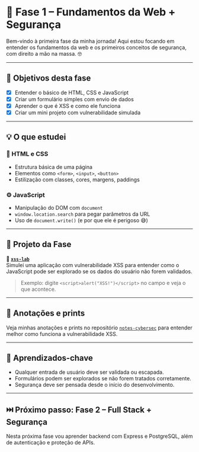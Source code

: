 # 📍 Fase 1 – Fundamentos da Web + Segurança

Bem-vindo à primeira fase da minha jornada! Aqui estou focando em entender os fundamentos da web e os primeiros conceitos de segurança, com direito a mão na massa. 🤓

---

## 🎯 Objetivos desta fase

- [x] Entender o básico de HTML, CSS e JavaScript
- [x] Criar um formulário simples com envio de dados
- [x] Aprender o que é XSS e como ele funciona
- [x] Criar um mini projeto com vulnerabilidade simulada

---

## 💡 O que estudei

### 🧱 HTML e CSS
- Estrutura básica de uma página
- Elementos como `<form>`, `<input>`, `<button>`
- Estilização com classes, cores, margens, paddings

### ⚙️ JavaScript
- Manipulação do DOM com `document`
- `window.location.search` para pegar parâmetros da URL
- Uso de `document.write()` (e por que ele é perigoso 😅)

---

## 🧪 Projeto da Fase

**🔗 [`xss-lab`](https://github.com/SEU_USUARIO/xss-lab)**  
Simulei uma aplicação com vulnerabilidade XSS para entender como o JavaScript pode ser explorado se os dados do usuário não forem validados.

> Exemplo: digite `<script>alert("XSS!")</script>` no campo e veja o que acontece.

---

## 🧠 Anotações e prints

Veja minhas anotações e prints no repositório [`notes-cybersec`](https://github.com/SEU_USUARIO/notes-cybersec) para entender melhor como funciona a vulnerabilidade XSS.

---

## 🧩 Aprendizados-chave

- Qualquer entrada de usuário deve ser validada ou escapada.
- Formulários podem ser explorados se não forem tratados corretamente.
- Segurança deve ser pensada desde o início do desenvolvimento.

---

## ⏭️ Próximo passo: Fase 2 – Full Stack + Segurança
Nesta próxima fase vou aprender backend com Express e PostgreSQL, além de autenticação e proteção de APIs.